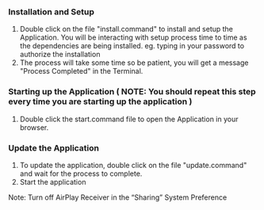 ### Installation and Setup
1. Double click on the file "install.command" to install and setup the Application.
You will be interacting with setup process time to time as the dependencies are being installed. eg. typing in your password to authorize the installation
2. The process will take some time so be patient, you will get a message "Process Completed" in the Terminal.

### Starting up the Application ( NOTE: You should repeat this step every time you are starting up the application ) 
1. Double click the start.command file to open the Application in your browser.
   
### Update the Application
1. To update the application, double click on the file "update.command" and wait for the process to complete.
2. Start the application

Note: Turn off AirPlay Receiver in the “Sharing” System Preference
